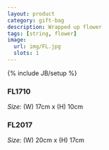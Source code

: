 ```yaml
---
layout: product
category: gift-bag
description: Wrapped up flower
tags: [string, flower]
image:
  url: img/FL.jpg
  slots: 1
---
```

{% include JB/setup %}

### FL1710

*Size:* (W) 17cm x (H) 10cm

### FL2017

*Size:* (W) 20cm x (H) 17cm
